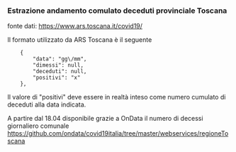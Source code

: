 ### Estrazione andamento comulato deceduti provinciale Toscana

fonte dati: https://www.ars.toscana.it/covid19/

Il formato utilizzato da ARS Toscana è il seguente

        {
            "data": "gg\/mm",
            "dimessi": null,
            "deceduti": null,
            "positivi": "x"
        },

Il valore di "positivi" deve essere in realtà inteso come numero cumulato di deceduti alla data indicata.

A partire dal 18.04 disponibile grazie a OnData il numero di decessi giornaliero comunale
https://github.com/ondata/covid19italia/tree/master/webservices/regioneToscana
